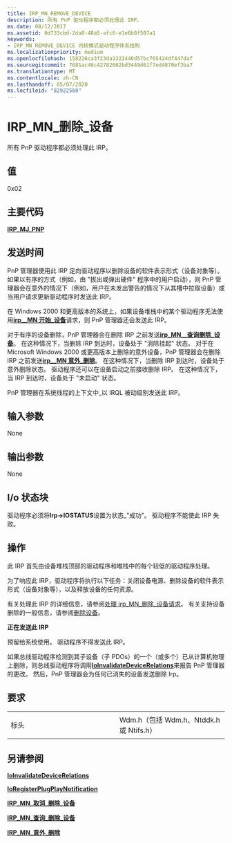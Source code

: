 ```yaml
---
title: IRP_MN_REMOVE_DEVICE
description: 所有 PnP 驱动程序都必须处理此 IRP。
ms.date: 08/12/2017
ms.assetid: 0d733cbd-2da8-48a5-afc6-e1e6b8f507a1
keywords:
- IRP_MN_REMOVE_DEVICE 内核模式驱动程序体系结构
ms.localizationpriority: medium
ms.openlocfilehash: 158226ca3f23da1322446d57bc765424df447daf
ms.sourcegitcommit: 7681ac46c42782602bd3449d61f7ed4870ef3ba7
ms.translationtype: MT
ms.contentlocale: zh-CN
ms.lasthandoff: 05/07/2020
ms.locfileid: "82922560"
---
```

# <a name="irp_mn_remove_device"></a>IRP\_MN\_删除\_设备


所有 PnP 驱动程序都必须处理此 IRP。

## <a name="value"></a>值

0x02

<a name="major-code"></a>主要代码
----------

[**IRP\_MJ\_PNP**](irp-mj-pnp.md)

<a name="when-sent"></a>发送时间
---------

PnP 管理器使用此 IRP 定向驱动程序以删除设备的软件表示形式（设备对象等）。 如果以有序的方式（例如，由 "拔出或弹出硬件" 程序中的用户启动），则 PnP 管理器会在意外的情况下（例如，用户在未发出警告的情况下从其槽中拉取设备）或当用户请求更新驱动程序时发送此 IRP。

在 Windows 2000 和更高版本的系统上，如果设备堆栈中的某个驱动程序无法使用[**irp\_\_MN 开始\_设备**](irp-mn-start-device.md)请求，则 PnP 管理器还会发送此 IRP。

对于有序的设备删除，PnP 管理器会在删除 IRP 之前发送[**irp\_MN\_\_查询删除\_设备**](irp-mn-query-remove-device.md)。 在这种情况下，当删除 IRP 到达时，设备处于 "消除挂起" 状态。 对于在 Microsoft Windows 2000 或更高版本上删除的意外设备，PnP 管理器会在删除 IRP 之前发送[**irp\_\_MN 意外\_删除**](irp-mn-surprise-removal.md)。 在这种情况下，当删除 IRP 到达时，设备处于意外删除状态。 驱动程序还可以在设备启动之前接收删除 IRP。 在这种情况下，当 IRP 到达时，设备处于 "未启动" 状态。

PnP 管理器在系统线程的上下文中\_以 IRQL 被动级别发送此 IRP。

## <a name="input-parameters"></a>输入参数


None

## <a name="output-parameters"></a>输出参数


None

## <a name="io-status-block"></a>I/o 状态块


驱动程序必须将**Irp-&gt;IOSTATUS**设置为状态\_"成功"。 驱动程序不能使此 IRP 失败。

<a name="operation"></a>操作
---------

此 IRP 首先由设备堆栈顶部的驱动程序和堆栈中的每个较低的驱动程序处理。

为了响应此 IRP，驱动程序将执行以下任务：关闭设备电源、删除设备的软件表示形式（设备对象等），以及释放设备的任何资源。

有关处理此 IRP 的详细信息，请参阅[处理 irp\_MN\_删除\_设备请求](https://docs.microsoft.com/windows-hardware/drivers/kernel/handling-an-irp-mn-remove-device-request)。 有关支持设备删除的一般信息，请参阅[删除设备](https://docs.microsoft.com/windows-hardware/drivers/kernel/removing-a-device)。

**正在发送此 IRP**

预留给系统使用。 驱动程序不得发送此 IRP。

如果总线驱动程序检测到其子设备（子 PDOs）的一个（或多个）已从计算机物理上删除，则总线驱动程序将调用[**IoInvalidateDeviceRelations**](https://docs.microsoft.com/windows-hardware/drivers/ddi/wdm/nf-wdm-ioinvalidatedevicerelations)来报告 PnP 管理器的更改。 然后，PnP 管理器会为任何已消失的设备发送删除 Irp。

<a name="requirements"></a>要求
------------

<table>
<colgroup>
<col width="50%" />
<col width="50%" />
</colgroup>
<tbody>
<tr class="odd">
<td><p>标头</p></td>
<td>Wdm.h（包括 Wdm.h、Ntddk.h 或 Ntifs.h）</td>
</tr>
</tbody>
</table>

## <a name="see-also"></a>另请参阅


[**IoInvalidateDeviceRelations**](https://docs.microsoft.com/windows-hardware/drivers/ddi/wdm/nf-wdm-ioinvalidatedevicerelations)

[**IoRegisterPlugPlayNotification**](https://docs.microsoft.com/windows-hardware/drivers/ddi/wdm/nf-wdm-ioregisterplugplaynotification)

[**IRP\_MN\_取消\_删除\_设备**](irp-mn-cancel-remove-device.md)

[**IRP\_MN\_查询\_删除\_设备**](irp-mn-query-remove-device.md)

[**IRP\_MN\_意外\_删除**](irp-mn-surprise-removal.md)

 

 




